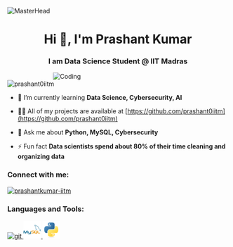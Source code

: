 ![MasterHead](https://repository-images.githubusercontent.com/588181932/e36ec678-7984-4cdd-8e4c-a3932772ff8e)
<h1 align="center">Hi 👋, I'm Prashant Kumar</h1>
<h3 align="center">I am Data Science Student @ IIT Madras</h3>
<img align="right" alt="Coding" width="400" src="https://whosarghya.netlify.app/content/giphy.gif">
<p align="left"> <img src="https://komarev.com/ghpvc/?username=prashant0iitm&label=Profile%20views&color=0e75b6&style=flat" alt="prashant0iitm" /> </p>

- 🌱 I’m currently learning **Data Science, Cybersecurity, AI**

- 👨‍💻 All of my projects are available at [https://github.com/prashant0iitm](https://github.com/prashant0iitm)

- 💬 Ask me about **Python, MySQL, Cybersecurity**

- ⚡ Fun fact **Data scientists spend about 80% of their time cleaning and organizing data**

<h3 align="left">Connect with me:</h3>
<p align="left">
<a href="https://linkedin.com/in/prashantkumar-iitm" target="blank"><img align="center" src="https://raw.githubusercontent.com/rahuldkjain/github-profile-readme-generator/master/src/images/icons/Social/linked-in-alt.svg" alt="prashantkumar-iitm" height="30" width="40" /></a>
</p>

<h3 align="left">Languages and Tools:</h3>
<p align="left"> <a href="https://git-scm.com/" target="_blank" rel="noreferrer"> <img src="https://www.vectorlogo.zone/logos/git-scm/git-scm-icon.svg" alt="git" width="40" height="40"/> </a> <a href="https://www.mysql.com/" target="_blank" rel="noreferrer"> <img src="https://raw.githubusercontent.com/devicons/devicon/master/icons/mysql/mysql-original-wordmark.svg" alt="mysql" width="40" height="40"/> </a> <a href="https://www.python.org" target="_blank" rel="noreferrer"> <img src="https://raw.githubusercontent.com/devicons/devicon/master/icons/python/python-original.svg" alt="python" width="40" height="40"/> </a> </p>




